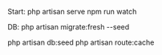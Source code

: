 Start:
php artisan serve
npm run watch

DB:
php artisan migrate:fresh --seed 


php artisan db:seed
php artisan route:cache

